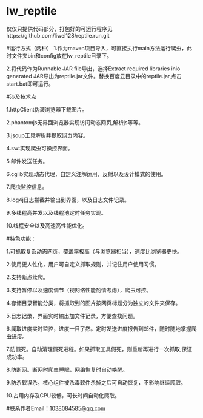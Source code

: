 # lw_reptile
仅仅只提供代码部分，打包好的可运行程序见https://github.com/liwei128/reptile.run.git


#运行方式（两种）
1.作为maven项目导入，可直接执行main方法运行爬虫，此时文件夹bin和config放在lw_reptile目录下。

2.将代码作为Runnable JAR file导出，选择Extract required libraries inio generated JAR导出为reptile.jar文件。替换百度云目录中的reptile.jar,点击start.bat即可运行。


#涉及技术点

1.httpClient伪装浏览器下载图片。

2.phantomjs无界面浏览器实现访问动态网页,解析js等等。

3.jsoup工具解析并提取网页内容。

4.swt实现爬虫可操控界面。

5.邮件发送任务。

6.cglib实现动态代理，自定义注解运用，反射以及设计模式的使用。

7.爬虫监控信息。

8.log4j日志拦截并输出到界面，以及日志文件记录。

9.多线程高并发以及线程池定时任务实现。

10.线程安全以及高速高性能优化。





#特色功能：

1.可抓取复杂动态网页，覆盖率极高（与浏览器相当），速度比浏览器更快。

2.使用更人性化，用户可自定义抓取规则，并记住用户使用习惯。

2.支持断点续爬。

3.支持暂停以及速度调节（视网络性能酌情考虑），爬虫可控。

4.存储目录智能分类，将抓取到的图片按网页标题分为独立的文件夹保存。

5.日志记录，界面实时输出加文件记录，方便查找问题。

6.爬取进度实时监控，进度一目了然。定时发送进度报告到邮件，随时随地掌握爬虫进度。

7.防假死。自动清理假死进程。如果抓取工具假死，则重新再进行一次抓取,保证成功率。

8.防断网。断网时爬虫睡眠，网络恢复时自动唤醒。

9.防杀软误杀。核心组件被杀毒软件杀掉之后可自动恢复，不影响继续爬取。

10.占用内存及CPU较低，可长时间自动化爬取。



#联系作者Email：1038084585@qq.com


